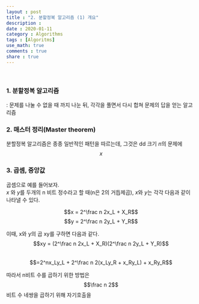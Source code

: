 ```yaml
---
layout : post
title : "2. 분할정복 알고리즘 (1) 개요"
description :
date : 2020-01-11
category : Algorithms
tags : [Algoritms]
use_math: true
comments : true
share : true
---
```

<br/>

### 1. 분할정복 알고리즘
: 문제를 나눌 수 없을 때 까지 나눈 뒤, 각각을 풀면서 다시 합쳐 문제의 답을 얻는 알고리즘

### 2. 매스터 정리(Master theorem)
분할정복 알고리즘은 종종 일반적인 패턴을 따르는데, 그것은  dd
크기 $n$의 문제에 $$x$$


### 3. 곱셈, 중앙값
곱셈으로 예를 들어보자.  
$x$ 와 $y$를 두개의 n 비트 정수라고 할 때(n은 2의 거듭제곱), $x$와 $y$는 각각 다음과 같이 나타낼 수 있다.

$$x = 2^\frac n 2x_L + X_R$$
$$y = 2^\frac n 2y_L + Y_R$$

이때, x와 y의 곱 xy를 구하면 다음과 같다.
$$xy = (2^\frac n 2x_L + X_R)(2^\frac n 2y_L + Y_R)$$  
$$=2^nx_Ly_L + 2^\frac n 2(x_Ly_R + x_Ry_L) + x_Ry_R$$

따라서 n비트 수를 곱하기 위한 방법은 $$\frac n 2$$비트 수 네쌍을 곱하기 위해 자기호출을